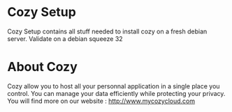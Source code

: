 # Cozy Setup


Cozy Setup contains all stuff needed to install cozy on a fresh debian server.
Validate on a debian squeeze 32


# About Cozy

Cozy allow you to host all your personnal application in a single place you 
control. 
You can manage your data efficiently while protecting your privacy.
You will find more on our website : http://www.mycozycloud.com
